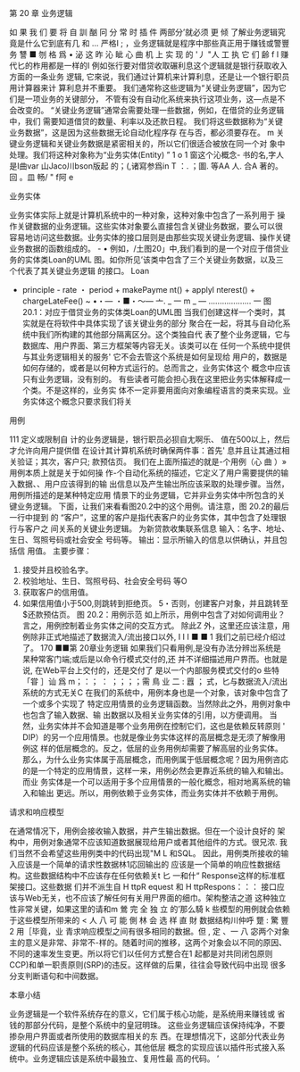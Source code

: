第 20 章 业务逻辑

如 果 我 们 要 将 自 訓 酗 冋 分 常 时 插 件 两部分’就必须 更 倾 
了解业务逻辑究竟是什么它到底有几 和 …
严格I ; ，业务逻辑就是程序中那些真正用于赚钱或警豐 务 讐 ■ 
刎 格 爲 • 泌 这 昨 沁 眦 心 曲 机 上 实 现 的 '丿 "人 工 执 它 们 齢 
f l 赚代匕的柞用都是一样的I
例如张行要对借贷收取碾利息这个逻辑就是银行获取收入方面的一条业务 
逻辑, 它來说，我们通过计算机来计算利息，还是让一个银行职员用计算器来计 
算利息并不重要。
我们通常称这些逻辑为“关键业务逻辑”，因为它们是一项业务的关键部分， 
不管有没有自动化系统来执行这项业务，这—点是不会改变的。
“关键业务逻辑”通常会需要处理一些数据，例如，在借贷的业务逻辑中，我们 
需要知道借贷的数量、利率以及还款日程。
我们将这些数据称为“关键业务数据”，这是因为这些数据无论自动化程序存 
在与否，都必须要存在。
m
关键业务逻辑和关键业务数据是紧密相关的，所以它们很适合被放在同一个对 
象中处理。我们将这种对象称为“业务实体(Entity) ” 1 o
1 窗这个沁概念- 书的名,字人是I曲var 山Jaco川bson版起 的；(,诸寫参爲in T ：. ；圖. 等AA 人. 合A 著的。回 。皿 畅/ " f阿 e

业务实体

业务实体实际上就是计算机系统中的一种对象，这种对象中包含了一系列用于 
操作关键数据的业务逻辑。这些实体对象要么直接包含关键业务数据，要么可以很 
容易地访问这些数据。业务实体的接口层则是由那些实现关键业务逻辑、操作关键 
业务数据的函数组成的。 - •
例如，/土图20」中,我们看到的是一个对应于借贷业务的实体类Loan的UML
图。如你所见’该类中包含了三个关键业务数据，以及三个代表了其关键业务逻辑 
的接口。
Loan
- principle - rate ・ period + makePayme nt() + applyl nterest() + chargeLateFee()
~ •・— ・■・〜— 亠. _ 一 m _ —
................... 一
图20.1：对应于借贷业务的实体类Loan的UML图
当我们创建这样一个类时，其实就是在将软件中具体实现了该关键业务的部分
聚合在一起，将其与自动化系统中我们所构建的其他部分隔离区分。这个类独自代
表了整个业务逻辑，它与数据库、用户界面、第三方框架等内容无关。该类可以在
任何一个系统中提供与其业务逻辑相关的服务' 它不会去管这个系统是如何呈现给
用户的，数据是如何存储的，或者是以何种方式运行的。总而言之，业务实体这个 
概念中应该只有业务逻辑，没有别的。
有些读者可能会担心我在这里把业务实体解释成一个类。不是这样的，业务实
体不一定非要用面向对象编程语言的类来实现。业务实体这个概念只要求我们将关

用例

111
定义或限制自
计的业务逻辑是，银行职员必狈自尢啊乐、 
值在500以上，然后才允许向用户提供借 
在设计其计算机系统时确保两件事：首先' 
息并且让其通过相关验证；其次，客户只;
款预估页。
我们在上面所描述的就是-个用例（心 曲 ）» 用例本质上就是关于如何操 
作-个自动化系统的描述，它定义了用户需要提供的输入数据、、用户应该得到的输 
出信息以及产生输岀所应该采取的处理步骤。当然，用例所描述的是某种特定应用 
情景下的业务逻辑，它并非业务实体中所包含的关键业务逻辑。
下面，让我们来看看图20.2中的这个用例。请注意，图 20.2的最后一行中提到 
的 “客户”，这里的客户是指代表客户的业务实体，其中包含了处理银行与客户之 
间关系的关键业务逻辑。
为新贷款收集联系信息
输入：名字、地址、生日、驾照号码或社会安全 
号码等。
输出：显示所输入的信息以供确认，并且包括信 
用值。
主要步骤：
1. 接受并且校验名字。
2. 校验地址、生日、驾照号码、社会安全号码 
等O
3. 获取客户的信用值。
4. 如果信用值小于500,则跳转到拒绝页。
5・否则，创建客户对象，并且跳转至$还款预估页。
图 20.2：用例示范
如上所示，用例中包含了对如何调用业？ 
言之，用例控制着业务实体之间的交互方式。
除此Z 外，这里还应该注意，用例除非正式地描述了数据流入/流出接口以外,
I I I
■ ■
1 我们之前已经介绍过了。
170
■■第 20章业务逻辑
如果我们只看用例,是没有办法分辨岀系统是 
杲种常客门端;或后是以命令行模式交付的,还
并不详细描述用户界而。也就是说, 
在Web平台上交付的，还是交付了 是以一个内部服务模式交付的o
些特「甞 ］讪 爲
m；：； ： ；；；；需 鳥 业 二 : 囂 ； 式，匕与数据流入/流出系统的方式无关C 
在我们的系统中，用例本身也是一个对象，该对象中包含了一个或多个实现了 
特定应用情景的业务逻辑函数。当然除此之外，用例对象中也包含了输入数据、输 
出数据以及相关业务实体的引用，以方便调用。
当然，业务实体并不会知道是哪个业务用例在控制它们，这也是依赖反转原则 
' DIP）的另一个应用情景。也就是像业务实体这样的高层概念是无须了解像用例这 
样的低层概念的。反之，低层的业务用例却需要了解高层的业务实体。
那么，为什么业务实体属于高层概念，而用例属于低层概念呢？因为用例咨応 
的是一个特定的应用情景，这样一来，用例必然会更靠近系统的输入和输出。而业 
务实体是一个可以适用于多个应用情景的一般化概念，相对地离系统的输入和输出 
更远。所以，用例依赖于业务实体，而业务实体并不依赖于用例。

请求和响应模型

在通常情况下，用例会接收输入数据，并产生输出数据。但在一个设计良好的 
架构中，用例对象通常不应该知道数据展现给用户或者其他组件的方式。很兄浓. 
我们当然不会希望这些用例类中的代码出现"M L 和SQL。
因此，用例类所接收的输入应该是一个简单的请求性数据林1応回输出的 
应该是一个简单的响应性数据结构。这些数据结构中不应该存在任何依赖关t 匕 一和什“ Response这样的标准框架接口。这些数据 
们并不派生自 H ttpR equest 和 H ttpRespons：：：
接口应该与Web无关，也不应该了解任何有关用尸界面的细巾。架构整洁之道
这种独立性非常关键，如果这里的请和m 鶯 完 全 独 立 的’那么騎 k 些模型的用例就会依赖于这些模型所带来的 < 人 八
可 能 側 林 会 选 样 直 財 数据结构川仲呼 蹩 : 驚 豐 2 用［毕竟，业 
青求响应模型之间有很多相同的数据。但 , 定 、一 八 宓两个对象
主的意义是非常、非常不-样的。随着时间的推移，这两个对象会以不同的原因、 
不同的速率发生变更。所以将它们以任何方式整合在1 起都是对共同闭包原则 
CCP)和单一职责原则(SRP)的违反。这样做的后果，往往会导致代码中出现 
很多分支判断语句和中间数据。

本章小结

业务逻辑是一个软件系统存在的意义，它们属于核心功能，是系统用来赚钱或 
省钱的那部分代码，是整个系统中的皇冠明珠。
这些业务逻辑应该保持纯净，不要掺杂用户界面或者所使用的数据库相关的东 
西。在理想情况下，这部分代表业务逻辑的代码应该是整个系统的核心，其他低层 
概念的实现应该以插件形式接入系统中。业务逻辑应该是系统中最独立、复用性最 
高的代码。 ’